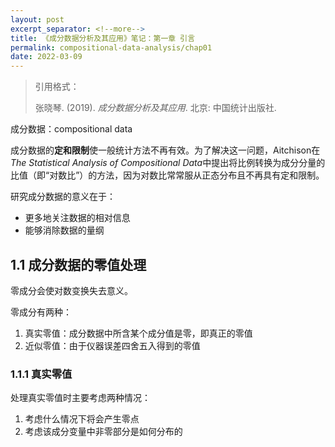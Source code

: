 ```yaml
---
layout: post
excerpt_separator: <!--more-->
title: 《成分数据分析及其应用》笔记：第一章 引言
permalink: compositional-data-analysis/chap01
date: 2022-03-09
---
```


> 引用格式：
>
> 张晓琴. (2019). *成分数据分析及其应用*. 北京: 中国统计出版社.

成分数据：compositional data

成分数据的**定和限制**使一般统计方法不再有效。为了解决这一问题，Aitchison在*The Statistical Analysis of Compositional Data*中提出将比例转换为成分分量的比值（即“对数比”）的方法，因为对数比常常服从正态分布且不再具有定和限制。

研究成分数据的意义在于：

- 更多地关注数据的相对信息
- 能够消除数据的量纲

## 1.1   成分数据的零值处理

零成分会使对数变换失去意义。

零成分有两种：

1. 真实零值：成分数据中所含某个成分值是零，即真正的零值
2. 近似零值：由于仪器误差四舍五入得到的零值

### 1.1.1   真实零值

处理真实零值时主要考虑两种情况：

1. 考虑什么情况下将会产生零点
2. 考虑该成分变量中非零部分是如何分布的





























